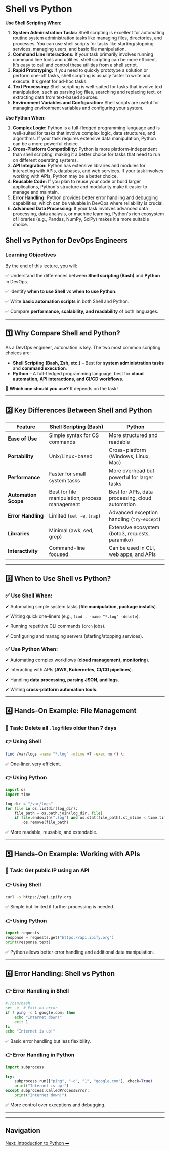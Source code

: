 # **Shell vs Python**

**Use Shell Scripting When:**

1. **System Administration Tasks:** Shell scripting is excellent for automating routine system administration tasks like managing files, directories, and processes. You can use shell scripts for tasks like starting/stopping services, managing users, and basic file manipulation.
2. **Command Line Interactions:** If your task primarily involves running command line tools and utilities, shell scripting can be more efficient. It's easy to call and control these utilities from a shell script.
3. **Rapid Prototyping:** If you need to quickly prototype a solution or perform one-off tasks, shell scripting is usually faster to write and execute. It's great for ad-hoc tasks.
4. **Text Processing:** Shell scripting is well-suited for tasks that involve text manipulation, such as parsing log files, searching and replacing text, or extracting data from text-based sources.
5. **Environment Variables and Configuration:** Shell scripts are useful for managing environment variables and configuring your system.

**Use Python When:**

1. **Complex Logic:** Python is a full-fledged programming language and is well-suited for tasks that involve complex logic, data structures, and algorithms. If your task requires extensive data manipulation, Python can be a more powerful choice.
2. **Cross-Platform Compatibility:** Python is more platform-independent than shell scripting, making it a better choice for tasks that need to run on different operating systems.
3. **API Integration:** Python has extensive libraries and modules for interacting with APIs, databases, and web services. If your task involves working with APIs, Python may be a better choice.
4. **Reusable Code:** If you plan to reuse your code or build larger applications, Python's structure and modularity make it easier to manage and maintain.
5. **Error Handling:** Python provides better error handling and debugging capabilities, which can be valuable in DevOps where reliability is crucial.
6. **Advanced Data Processing:** If your task involves advanced data processing, data analysis, or machine learning, Python's rich ecosystem of libraries (e.g., Pandas, NumPy, SciPy) makes it a more suitable choice.

## **Shell vs Python for DevOps Engineers**

### **Learning Objectives**

By the end of this lecture, you will:

✅ Understand the differences between **Shell scripting (Bash)** and **Python** in DevOps.

✅ Identify **when to use Shell** vs **when to use Python**.

✅ Write **basic automation scripts** in both Shell and Python.

✅ Compare **performance, scalability, and readability** of both languages.

---

## **1️⃣ Why Compare Shell and Python?**

As a DevOps engineer, automation is key. The two most common scripting choices are:

- **Shell Scripting (Bash, Zsh, etc.)** – Best for **system administration tasks** and **command execution**.
- **Python** – A full-fledged programming language, best for **cloud automation, API interactions, and CI/CD workflows**.

🔹 **Which one should you use?** It depends on the task!

---

## **2️⃣ Key Differences Between Shell and Python**

| Feature | Shell Scripting (Bash) | Python |
| --- | --- | --- |
| **Ease of Use** | Simple syntax for OS commands | More structured and readable |
| **Portability** | Unix/Linux-based | Cross-platform (Windows, Linux, Mac) |
| **Performance** | Faster for small system tasks | More overhead but powerful for larger tasks |
| **Automation Scope** | Best for file manipulation, process management | Best for APIs, data processing, cloud automation |
| **Error Handling** | Limited (`set -e`, `trap`) | Advanced exception handling (`try-except`) |
| **Libraries** | Minimal (awk, sed, grep) | Extensive ecosystem (boto3, requests, paramiko) |
| **Interactivity** | Command-line focused | Can be used in CLI, web apps, and APIs |

---

## **3️⃣ When to Use Shell vs Python?**

### **✅ Use Shell When:**

✔ Automating simple system tasks (**file manipulation, package installs**).

✔ Writing quick one-liners (e.g., `find . -name "*.log" -delete`).

✔ Running repetitive CLI commands (`cron` jobs).

✔ Configuring and managing servers (starting/stopping services).

### **✅ Use Python When:**

✔ Automating complex workflows (**cloud management, monitoring**).

✔ Interacting with APIs (**AWS, Kubernetes, CI/CD pipelines**).

✔ Handling **data processing, parsing JSON, and logs**.

✔ Writing **cross-platform automation tools**.

---

## **4️⃣ Hands-On Example: File Management**

### **🔹 Task: Delete all `.log` files older than 7 days**

### **👉 Using Shell**

```bash
find /var/logs -name "*.log" -mtime +7 -exec rm {} \;

```

✅ One-liner, very efficient.

### **👉 Using Python**

```python
import os
import time

log_dir = "/var/logs"
for file in os.listdir(log_dir):
    file_path = os.path.join(log_dir, file)
    if file.endswith(".log") and os.stat(file_path).st_mtime < time.time() - 7*86400:
        os.remove(file_path)

```

✅ More readable, reusable, and extendable.

---

## **5️⃣ Hands-On Example: Working with APIs**

### **🔹 Task: Get public IP using an API**

### **👉 Using Shell**

```bash
curl -s https://api.ipify.org

```

✅ Simple but limited if further processing is needed.

### **👉 Using Python**

```python
import requests
response = requests.get("https://api.ipify.org")
print(response.text)

```

✅ Python allows better error handling and additional data manipulation.

---

## **6️⃣ Error Handling: Shell vs Python**

### **👉 Error Handling in Shell**

```bash
#!/bin/bash
set -e  # Exit on error
if ! ping -c 1 google.com; then
    echo "Internet down!"
    exit 1
fi
echo "Internet is up!"

```

✅ Basic error handling but less flexibility.

### **👉 Error Handling in Python**

```python
import subprocess

try:
    subprocess.run(["ping", "-c", "1", "google.com"], check=True)
    print("Internet is up!")
except subprocess.CalledProcessError:
    print("Internet down!")

```

✅ More control over exceptions and debugging.

---

---
## Navigation

[Next: Introduction to Python ➡️](intro-to-python.md)
